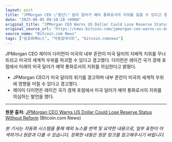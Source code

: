 ```yaml
---
layout: post
title: "JPMorgan CEO \"환산\" 없이 달러가 예비 통화로서의 지위를 잃을 수 있다고 경고"
date: "2025-06-05 09:10:28 +0900"
original_title: "JPMorgan CEO Warns US Dollar Could Lose Reserve Status Without Reform"
original_source_url: "https://news.bitcoin.com/jpmorgan-ceo-warns-us-dollar-could-lose-reserve-status-without-reform/"
source_name: "Bitcoin.com News"
tags: ["암호화폐뉴스", "자동업데이트", "bitcoin.comnews"]
---
```


JPMorgan CEO 제이미 다이먼이 미국의 내부 혼란이 미국 달러의 지배적 지위를 무너뜨리고 미국의 세계적 우위를 파괴할 수 있다고 경고했다. 다이먼은 레이건 국가 경제 포럼에서 미래의 미국 달러가 예약 통화로서의 지위를 의심한다고 밝혔다.

- JPMorgan CEO가 미국 달러의 위기를 경고하며 내부 혼란이 미국의 세계적 우위에 영향을 미칠 수 있다고 경고했다.
- 제이미 다이먼은 레이건 국가 경제 포럼에서 미국 달러가 예약 통화로서의 지위를 의심하는 발언을 했다.

---
**원문 출처:** [JPMorgan CEO Warns US Dollar Could Lose Reserve Status Without Reform](https://news.bitcoin.com/jpmorgan-ceo-warns-us-dollar-could-lose-reserve-status-without-reform/) (Bitcoin.com News)

*본 기사는 자동화 시스템을 통해 해외 뉴스를 번역 및 요약한 내용으로, 일부 표현이 어색하거나 원문과 다를 수 있습니다. 정확한 내용은 원문 링크를 참고해주시기 바랍니다.*
